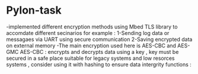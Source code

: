 # Pylon-task
-implemented different encryption methods using Mbed TLS library to accomdate different secinarios for example :
1-Sending log data or messagaes via UART using secure communication 
2-Saving encrypted data on external memory
-The main encryption used here is AES-CBC and AES-GMC 
  AES-CBC :
          encrypts and decrypts data using a key , key must be secured in a safe place
          suitable for legacy systems and low resorces systems , consider using it with hashing to ensure data intergrity
  functions :
  
